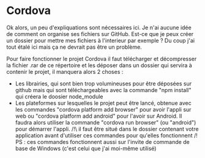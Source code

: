 # Cordova

Ok alors, un peu d'expliquations sont nécessaires ici.
Je n'ai aucune idée de comment on organise ses fichiers sur GitHub.
Est-ce que je peux créer un dossier pour mettre mes fichiers à l'interieur par exemple ?
Du coup j'ai tout étalé ici mais ça ne devrait pas être un problème.

Pour faire fonctionner le projet Cordova il faut télécharger et décompresser la fichier .rar de ce répertoire et les déposer dans un dossier qui servira à contenir le projet,
il manquera alors 2 choses :
- Les librairies, qui sont bien trop volumineuses pour être déposées sur github mais qui sont téléchargeables avec la commande "npm install" qui créera le doosier node_module
- Les plateformes sur lesquelles le projet peut être lancé, obtenue avec les commandes "cordova platform add browser" pour avoir l'appli sur web ou
"cordova platform add android" pour l'avoir sur Android. Il faudra alors utiliser la commande "cordova run browser" (ou "android") pour démarrer l'appli.
/!\ il faut être situé dans le dossier contenant votre application avant d'utiliser ces commandes pour qu'elles fonctionnent /!\
PS : ces commandes fonctionnent aussi sur l'invite de commande de base de Windows (c'est celui que j'ai moi-même utilisé)
